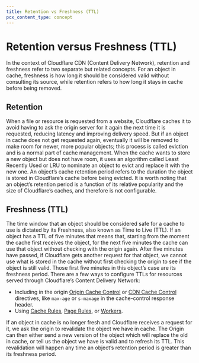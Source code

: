 ```yaml
---
title: Retention vs Freshness (TTL)
pcx_content_type: concept
---
```


# Retention versus Freshness (TTL)

In the context of Cloudflare CDN (Content Delivery Network), retention and freshness refer to two separate but related concepts. For an object in cache, freshness is how long it should be considered valid without consulting its source, while retention refers to how long it stays in cache before being removed.

## Retention

When a file or resource is requested from a website, Cloudflare caches it to avoid having to ask the origin server for it again the next time it is requested, reducing latency and improving delivery speed. But if an object in cache does not get requested again, eventually it will be removed to make room for newer, more popular objects; this process is called eviction and is a normal part of cache management. When the cache wants to store a new object but does not have room, it uses an algorithm called Least Recently Used or LRU to nominate an object to evict and replace it with the new one. An object’s cache retention period refers to the duration the object is stored in Cloudflare’s cache before being evicted. It is worth noting that an object’s retention period is a function of its relative popularity and the size of Cloudflare’s caches, and therefore is not configurable.

## Freshness (TTL)

The time window that an object should be considered safe for a cache to use is dictated by its Freshness, also known as Time to Live (TTL). If an object has a TTL of five minutes that means that, starting from the moment the cache first receives the object, for the next five minutes the cache can use that object without checking with the origin again. After five minutes have passed, if Cloudflare gets another request for that object, we cannot use what is stored in the cache without first checking the origin to see if the object is still valid. Those first five minutes in this object’s case are its freshness period. There are a few ways to configure TTLs for resources served through Cloudflare’s Content Delivery Network:

- Including in the origin [Origin Cache Control](/cache/about/cache-control/) or [CDN Cache Control](/cache/about/cdn-cache-control/) directives, like `max-age` or `s-maxage` in the cache-control response header.
- Using [Cache Rules](/cache/about/cache-rules/), [Page Rules](/cache/how-to/create-page-rules/), or [Workers](/cache/how-to/interact-with-workers/).

If an object in cache is no longer fresh and Cloudflare receives a request for it, we ask the origin to revalidate the object we have in cache. The Origin can then either send a new version of the object which will replace the old in cache, or tell us the object we have is valid and to refresh its TTL. This revalidation will happen any time an object’s retention period is greater than its freshness period.